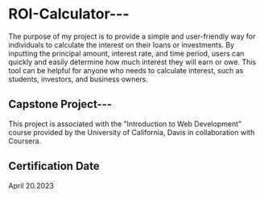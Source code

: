 # ROI-Calculator---
 
 The purpose of my project is to provide a simple and user-friendly way for individuals to calculate the interest on their loans or investments. 
 By inputting the principal amount, interest rate, and time period, users can quickly and easily determine how much interest they will earn or owe. 
 This tool can be helpful for anyone who needs to calculate interest, such as students, investors, and business owners.

 ## Capstone Project---
 This project is associated with the "Introduction to Web Development" course provided by  the University of California, Davis in collaboration with Coursera.
 
## Certification Date
April 20.2023

